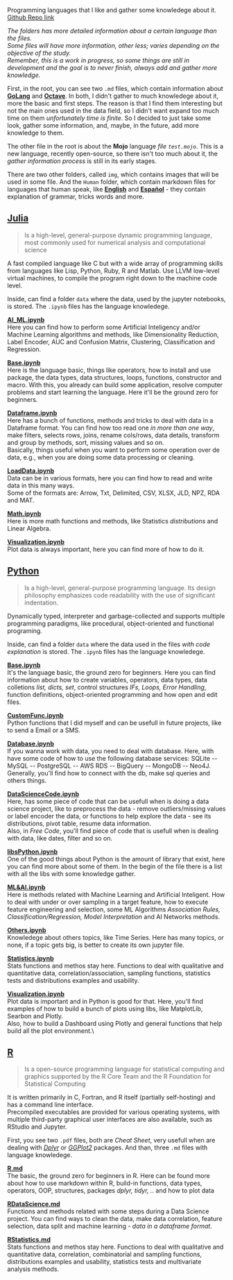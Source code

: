 
Programming languages that I like and gather some knowledege about it. 
[Github Repo link](https://github.com/salomaoalves/Languages)

*The folders has more detailed information about a certain language than the files.*\
*Some files will have more information, other less; varies depending on the objective of the study.*\
*Remember, this is a work in progress, so some things are still in development and the goal is to never finish, always add and gather more knowledge.*

First, in the root, you can see two `.md` files, which contain information about [**GoLang**](https://github.com/salomaoalves/Languages/blob/main/GoLang.md) and [**Octave**](https://github.com/salomaoalves/Languages/blob/main/Octave.md). In both, I didn't gather to much knowledege about it, more the basic and first steps. The reason is that I find them interesting but not the main ones used in the data field, so I didn't want expand too much time on them *unfortunately time is finite*. So I decided to just take some look, gather some information, and, maybe, in the future, add more knowledge to them.

The other file in the root is about the **Mojo** language *file `test.mojo`*. This is a new language, recently open-source, so there isn't too much about it, the *gather information process* is still in its early stages.

There are two other folders, called `img`, which contains images that will be used in some file. And the `Human` folder, which contain markdown files for languages that human speak, like [**English**](https://github.com/salomaoalves/Languages/blob/main/Human/english.md) and [**Español**](https://github.com/salomaoalves/Languages/blob/main/Human/espanol.md) - they contain explanation of grammar, tricks words and more.

## [Julia](https://github.com/salomaoalves/Languages/tree/main/Julia)
 > Is a high-level, general-purpose dynamic programming language, most commonly used for numerical analysis and computational science

A fast compiled language like C but with a wide array of programming skills from languages like Lisp, Python, Ruby, R and Matlab. Use LLVM low-level virtual machines, to compile the program right down to the machine code level.

Inside, can find a folder `data` where the data, used by the jupyter notebooks, is stored. The `.ipynb` files has the language knowledege.

[**AI_ML.ipynb**](https://github.com/salomaoalves/Languages/blob/main/Julia/AI_ML.ipynb)\
Here you can find how to perform some Artificial Inteligency and/or Machine Learning algorithms and methods, like Dimensionality Reduction, Label Encoder, AUC and Confusion Matrix, Clustering, Classification and Regression.

[**Base.ipynb**](https://github.com/salomaoalves/Languages/blob/main/Julia/Base.ipynb)\
Here is the language basic, things like operators, how to install and use package, the data types, data structures, loops, functions, constructor and macro. With this, you already can build some application, resolve computer problems and start learning the language. Here it'll be the ground zero for beginners.

[**Dataframe.ipynb**](https://github.com/salomaoalves/Languages/blob/main/Julia/Dataframe.ipynb)\
Here has a bunch of functions, methods and tricks to deal with data in a Dataframe format. You can find how too read one *in more than one way*, make filters, selects rows, joins, rename cols/rows, data details, transform and group by methods, sort, missing values and so on.\
Basically, things useful when you want to perform some operation over de data, e.g., when you are doing some data processing or cleaning.

[**LoadData.ipynb**](https://github.com/salomaoalves/Languages/blob/main/Julia/LoadData.ipynb)\
Data can be in various formats, here you can find how to read and write data in this many ways.\
Some of the formats are: Arrow, Txt, Delimited, CSV, XLSX, JLD, NPZ, RDA and MAT.

[**Math.ipynb**](https://github.com/salomaoalves/Languages/blob/main/Julia/Math.ipynb)\
Here is more math functions and methods, like Statistics *distributions* and Linear Algebra.

[**Visualization.ipynb**](https://github.com/salomaoalves/Languages/blob/main/Julia/Visualization.ipynb)\
Plot data is always important, here you can find more of how to do it.


## [Python](https://github.com/salomaoalves/Languages/tree/main/Python)
 > Is a high-level, general-purpose programming language. Its design philosophy emphasizes code readability with the use of significant indentation.

Dynamically typed, interpreter and garbage-collected and supports multiple programming paradigms, like procedural, object-oriented and functional programing.

Inside, can find a folder `data` where the data used in the files *with code explanation* is stored. The `.ipynb` files has the language knowledege.

[**Base.ipynb**](https://github.com/salomaoalves/Languages/blob/main/Python/Base.ipynb)\
It's the language basic, the ground zero for beginners. Here you can find information about how to create variables, operators, data types, data colletions *list, dicts, set*, control structures *IFs, Loops, Error Handling*, function definitions, object-oriented programming and how open and edit files.

[**CustomFunc.ipynb**](https://github.com/salomaoalves/Languages/blob/main/Python/CustomFunc.ipynb)\
Python functions that I did myself and can be usefull in future projects, like to send a Email or a SMS.

[**Database.ipynb**](https://github.com/salomaoalves/Languages/blob/main/Python/Database.ipynb)\
If you wanna work with data, you need to deal with database. Here, with have some code of how to use the following database services: SQLite -- MySQL -- PostgreSQL -- AWS RDS -- BigQuery -- MongoDB -- Neo4J.\
Generally, you'll find how to connect with the db, make sql queries and others things.

[**DataScienceCode.ipynb**](https://github.com/salomaoalves/Languages/blob/main/Python/DataScienceCode.ipynb)\
Here, has some piece of code that can be usefull when is doing a data science project, like to preprocess the data - remove outliers/missing values or label encoder the data, or functions to help explore the data - see its distributions, pivot table, resume data information.\
Also, in *Free Code*, you'll find piece of code that is usefull when is dealing with data, like dates, filter and so on.

[**libsPython.ipynb**](https://github.com/salomaoalves/Languages/blob/main/Python/libsPython.ipynb)\
One of the good things about Python is the amount of library that exist, here you can find more about some of them. In the begin of the file there is a list with all the libs with some knowledge gather.

[**ML&AI.ipynb**](https://github.com/salomaoalves/Languages/blob/main/Python/ML%26AI.ipynb)\
Here is methods related with Machine Learning and Artificial Inteligent. How to deal with under or over sampling in a target feature, how to execute feature engineering and selection, some ML Algorithms *Association Rules, Classification/Regression, Model Interpretation* and AI Networks methods.

[**Others.ipynb**](https://github.com/salomaoalves/Languages/blob/main/Python/Others.ipynb)\
Knowledege about others topics, like Time Series. Here has many topics, or none, if a topic gets big, is better to create its own jupyter file.

[**Statistics.ipynb**](https://github.com/salomaoalves/Languages/blob/main/Python/Statistics.ipynb)\
Stats functions and methos stay here. Functions to deal with qualitative and quantitative data, correlation/association, sampling functions, statistics tests and distributions examples and usability. 

[**Visualization.ipynb**](https://github.com/salomaoalves/Languages/blob/main/Python/Visualization.ipynb)\
Plot data is important and in Python is good for that. Here, you'll find examples of how to build a bunch of plots using libs, like MatplotLib, Searbon and Plotly.\
Also, how to build a Dashboard using Plotly and general functions that help build all the plot environment.\


## [R](https://github.com/salomaoalves/Languages/tree/main/R)
 > Is a open-source programming language for statistical computing and graphics supported by the R Core Team and the R Foundation for Statistical Computing

It is written primarily in C, Fortran, and R itself (partially self-hosting) and has a command line interface.\
Precompiled executables are provided for various operating systems, with multiple third-party graphical user interfaces are also available, such as RStudio and Jupyter.

First, you see two `.pdf` files, both are *Cheat Sheet*, very usefull when are dealing with [*Dplyr*](https://github.com/salomaoalves/Languages/blob/main/R/R-Dplyr-CheatSheet.pdf) or [*GGPlot2*](https://github.com/salomaoalves/Languages/blob/main/R/R-GGPlot2-CheatSheet.pdf) packages. And than, three `.md` files with language knowledege.

[**R.md**](https://github.com/salomaoalves/Languages/blob/main/R/R.md)\
The basic, the ground zero for beginners in R. Here can be found more about how to use markdown within R, build-in functions, data types, operators, OOP, structures, packages *dplyr, tidyr, ..* and how to plot data

[**RDataScience.md**](https://github.com/salomaoalves/Languages/blob/main/R/RDataScience.md)\
Functions and methods related with some steps during a Data Science project. You can find ways to clean the data, make data correlation, feature selection, data split and machine learning *- data in a dataframe format*.

[**RStatistics.md**](https://github.com/salomaoalves/Languages/blob/main/R/RStatistics.md)\
Stats functions and methos stay here. Functions to deal with qualitative and quantitative data, correlation, combinatorial and sampling functions, distributions examples and usability, statistics tests and multivariate analysis methods. 